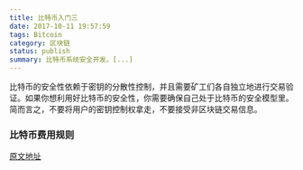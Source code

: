 ```yaml
---
title: 比特币入门三
date: 2017-10-11 19:57:59
tags: Bitcoin
category: 区块链
status: publish
summary: 比特币系统安全开发。[...]
---
```


比特币的安全性依赖于密钥的分散性控制，并且需要矿工们各自独立地进行交易验证。如果你想利用好比特币的安全性，你需要确保自己处于比特币的安全模型里。简而言之，不要将用户的密钥控制权拿走，不要接受非区块链交易信息。

<!--more-->

### 比特币费用规则

[原文地址](http://bitcoinfees.com/)


